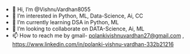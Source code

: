- 👋 Hi, I’m @VishnuVardhan8055
- 👀 I’m interested in Python, ML, Data-Science, Ai, CC
- 🌱 I’m currently learning DSA in Python, ML
- 💞️ I’m looking to collaborate on DATA-Science, Ai, ML
- 📫 How to reach me by gmail- polankivishnuvardhan27@gmail.com  , https://www.linkedin.com/in/polanki-vishnu-vardhan-332b21216

<!---
VishnuVardhan8055/VishnuVardhan8055 is a ✨ special ✨ repository because its `README.md` (this file) appears on your GitHub profile.
You can click the Preview link to take a look at your changes.
--->
